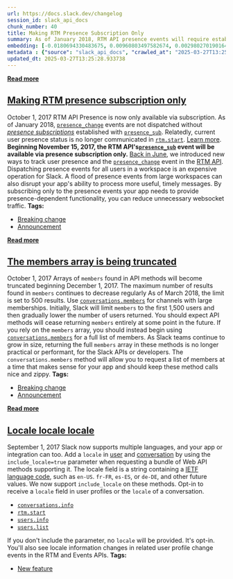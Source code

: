 ```yaml
---
url: https://docs.slack.dev/changelog
session_id: slack_api_docs
chunk_number: 40
title: Making RTM Presence Subscription Only
summary: As of January 2018, RTM API presence events will require established presence subscriptions, and user presence status will not be included in the rtm.start method. From November 15, 2017, the presence_sub event will be accessible only through these subscriptions.
embedding: [-0.0180694330483675, 0.00960803497582674, 0.002980270190164447, -0.006092337891459465, 0.007486096117645502, 0.01601339317858219, -0.005327912513166666, -0.0033394182100892067, -0.036112505942583084, 0.013416982255876064, -0.027756545692682266, -0.0029077816288918257, -0.025621427223086357, 0.029074521735310555, -0.0032982316333800554, 0.043308649212121964, -0.035348080098629, 0.038722094148397446, -0.04876506328582764, 0.04639270901679993, 0.046234551817178726, 0.012606428004801273, 0.009785962291061878, 0.05042571201920509, -0.02378944307565689, 0.02199699729681015, -0.0040264124982059, 0.054669588804244995, -0.023525847122073174, -0.02691304311156273, 0.043862197548151016, -0.03326568007469177, 0.014181407168507576, 0.029628070071339607, 0.0028138759080320597, -0.025001980364322662, 0.03084060736000538, 0.01603975147008896, 0.04641906917095184, -0.017318187281489372, -0.06526610255241394, -0.02110077440738678, -0.001960487337782979, 0.00416809506714344, -0.024514328688383102, 0.033081162720918655, -0.012362602166831493, 0.002400361467152834, -0.005894641857594252, 0.01905791461467743, -0.03426733985543251, -0.05092654004693031, -0.039618317037820816, 0.004774363245815039, -0.03719324618577957, -0.06157577782869339, -0.0005663172341883183, 0.01230329368263483, -0.0028501201886683702, -0.0392756462097168, 0.00031981480424292386, -0.03516356274485588, 0.0068073393777012825, -0.07032712548971176, -0.014247306622564793, -0.015881594270467758, -0.0403827428817749, 0.0008373257587663829, 0.016896435990929604, 0.014234126545488834, 0.05374700576066971, -0.007051164284348488, -0.018952475860714912, -0.009805731475353241, -0.0007154131308197975, -0.0020329758990556, -0.01402325090020895, 0.08324328064918518, -0.014814035035669804, -0.022194692865014076, 0.007459736429154873, 0.024092577397823334, -0.0397501178085804, -0.02092943713068962, 0.00032969960011541843, -0.0035717112477868795, -0.004431689623743296, 0.003733163233846426, 0.011077577248215675, 0.014629518613219261, -0.0055321985855698586, -0.03914384916424751, -0.03229038044810295, -0.009825501590967178, 0.06563513725996017, -0.08988587558269501, -0.021891558542847633, 0.009285131469368935, -0.01611883006989956, 0.0314205177128315, 0.05988876894116402, -0.0860901027917862, -0.042728740721940994, -0.06895643472671509, 0.04742072895169258, 0.012850252911448479, 0.05103198066353798, 0.013133618049323559, 0.003868255764245987, -0.025291934609413147, -0.11840684711933136, 0.05348341166973114, 0.024567047134041786, -0.027176637202501297, 0.0023245778866112232, -0.005693650804460049, 0.022352850064635277, -0.006201070733368397, -0.00037397531559690833, -0.018794318661093712, -0.037746794521808624, -0.01226375438272953, 0.01748952455818653, 0.034056466072797775, 0.0184648260474205, -0.04301869496703148, 0.028520971536636353, -0.0072949896566569805, -0.032264020293951035, -0.0008336189785040915, 0.053773365914821625, -0.023908060044050217, 0.051638249307870865, -0.06342094391584396, -0.03998735174536705, -0.031684111803770065, -0.029812587425112724, -0.027413873001933098, -0.031288716942071915, -0.02689986303448677, 0.014866754412651062, -0.032580334693193436, 0.021720223128795624, 0.0031400746665894985, -0.028072860091924667, -0.014550440013408661, -0.03260669484734535, 0.02471202425658703, 0.004540422931313515, -0.001608752878382802, -0.05343069136142731, 0.003535466967150569, -0.04454754292964935, 0.033239319920539856, -0.02460658736526966, -0.027624748647212982, 0.030392495915293694, 0.09146744012832642, 0.022260591387748718, -0.0277301874011755, -0.0062768543139100075, 0.03890661150217056, -0.032264020293951035, -0.0482378713786602, 0.01219126582145691, -0.03951288014650345, 0.039855554699897766, -0.024092577397823334, -0.07428105175495148, -0.04228062927722931, -0.018188050016760826, -0.04541740566492081, -0.038221266120672226, -0.016369245946407318, -0.02526557445526123, -0.016303347423672676, -0.00657998863607645, -0.007782640401273966, 0.0049094557762146, 0.0037562279030680656, -0.011703615076839924, 0.049450408667325974, -0.07834041118621826, -0.017621321603655815, -0.035690754652023315, -0.03816854581236839, -0.032738491892814636, 0.0018385746516287327, 0.016553761437535286, 0.008863379247486591, -0.01484039518982172, 0.013225875794887543, 0.03271213173866272, 0.044363029301166534, 0.00371009879745543, -0.040356382727622986, 0.009957298636436462, 0.0058551025576889515, 0.00020768397371284664, -0.03115692175924778, 0.01148614939302206, 0.017687220126390457, 0.030524292960762978, -0.06247200071811676, 0.006306509021669626, 0.004830377176403999, 0.0045140632428228855, 0.062102966010570526, -0.020626302808523178, -0.006062683649361134, 0.042333345860242844, 0.023578567430377007, -0.02675488591194153, 0.03764135763049126, 0.0064811403863132, 0.05915070325136185, -0.07312123477458954, -0.00732134934514761, -0.03901205211877823, 0.008329600095748901, 0.011466379277408123, 0.045601923018693924, 0.03845850005745888, 0.003693623933941126, -0.004553602542728186, -0.02092943713068962, 0.040198229253292084, -0.02117985300719738, 0.015393944457173347, 0.006039618980139494, 0.04847510904073715, -0.045338328927755356, -0.011802462860941887, -0.05930886045098305, 0.049028657376766205, -0.021720223128795624, -0.007459736429154873, -0.0441521517932415, -0.015169888734817505, 0.006092337891459465, -0.011993569321930408, -0.005927591118961573, -0.027941063046455383, 0.037483200430870056, 0.011459790170192719, 0.020296810194849968, -0.012639377266168594, -0.029865305870771408, 0.02715027891099453, -0.00243166321888566, 0.04879142343997955, 0.0012767879525199533, 0.01872842013835907, -0.00976619217544794, -0.01904473453760147, -0.017449984326958656, -0.0031796139664947987, 0.02108759433031082, -0.016145190224051476, 0.019980495795607567, -0.01816169172525406, -0.043624959886074066, -0.02494926005601883, -0.009528957307338715, 0.0066986060701310635, -0.004115375690162182, 0.0032471599988639355, 0.06769117712974548, 0.017687220126390457, 0.0041054910980165005, 0.028600050136446953, -0.03350291773676872, 0.01766085997223854, 0.0029291987884789705, 0.03181590884923935, -0.007024805061519146, 0.021390728652477264, 0.04365132004022598, -0.03861665725708008, -0.010332921519875526, 0.003136779647320509, -0.010998498648405075, 0.027361154556274414, -0.035769831389188766, -0.00813849363476038, -0.010438359342515469, -0.025476450100541115, -0.0014769553672522306, 0.002316340571269393, 0.025871843099594116, -0.00208404753357172, 0.04141076281666756, 0.010062736459076405, -0.01386509370058775, -0.04404671490192413, 0.027703827247023582, 0.07375386357307434, -0.05857079476118088, 0.02152252569794655, 0.0030609960667788982, 0.04963492602109909, -0.006224135402590036, 0.00904130656272173, -0.03982919454574585, 0.0397501178085804, 0.06653136014938354, -0.03337111696600914, -0.03663969412446022, -0.003064291086047888, -0.026517650112509727, -0.013851913623511791, 0.022537367418408394, -0.028679128736257553, -0.03165775164961815, -0.0318949855864048, -0.0018072727834805846, 0.027993781492114067, 0.04536468908190727, -0.00570683041587472, 0.03666605427861214, 0.01904473453760147, -0.004797427915036678, -0.0002248794335173443, 0.013410392217338085, 0.028336456045508385, -0.05936158075928688, 0.007664022501558065, -0.05730553716421127, -0.007815590128302574, -0.03484725207090378, 0.05306166037917137, -0.035690754652023315, 0.012375782243907452, 0.051559168845415115, 0.010379050858318806, -0.02307773567736149, 0.0041252607479691505, 0.025568708777427673, 0.026122257113456726, 0.008270290680229664, 0.007413607556372881, -0.02397395856678486, -0.013489470817148685, -0.002128529129549861, 0.018596623092889786, 0.009449878707528114, 0.00822416227310896, -0.019809158518910408, -0.02501515857875347, 0.04955584928393364, -0.010227483697235584, -0.02233966998755932, 0.007769460789859295, -0.01800353452563286, -0.029074521735310555, -0.0009357620147056878, 0.044863857328891754, -0.04119988903403282, -0.029153600335121155, 0.01897883601486683, -0.0642644464969635, -0.005551968235522509, -0.036270663142204285, -0.019084272906184196, -0.0018583443015813828, 0.0034530935809016228, -0.031605031341314316, -0.013449931517243385, 0.035848911851644516, -0.03637610003352165, 0.02928539738059044, -0.046076394617557526, 0.02838917449116707, -0.043124131858348846, -0.01888657733798027, 0.036112505942583084, -0.01128845289349556, 0.00821757223457098, 0.019664181396365166, 0.03930200636386871, -0.002128529129549861, 0.024751564487814903, 0.011756334453821182, -0.022286951541900635, 0.0019176531350240111, 0.017278647050261497, -0.03714052587747574, 0.00023847103875596076, -0.02944355458021164, -0.008441627956926823, -0.018359387293457985, 0.02233966998755932, 0.013535600155591965, 0.006220840383321047, 0.02265598438680172, 0.010774442926049232, 0.0312623605132103, 0.010293382219970226, 0.045760080218315125, -0.010827162303030491, 0.031525954604148865, -0.01308748871088028, 0.0038550759200006723, -0.03318660333752632, -0.026702167466282845, 0.03265941143035889, 0.0007701914291828871, 0.03294936567544937, 0.005535493604838848, -0.004102196078747511, -0.004850146826356649, 0.02402667887508869, 0.02289322018623352, 0.009357620030641556, 0.017476344481110573, 0.016883255913853645, 0.02117985300719738, 0.008593195118010044, 0.028916364535689354, 0.05343069136142731, 0.016962334513664246, -0.05988876894116402, 0.0043394314125180244, -0.024435250088572502, -0.03186862915754318, 0.02094261720776558, 0.011697025038301945, -0.0358225516974926, 0.03903840854763985, -0.052613548934459686, -0.05366792902350426, -0.038801174610853195, 0.05372064933180809, -0.02550281025469303, 0.06199752911925316, -0.017529062926769257, 0.003227390581741929, 0.04270238056778908, 0.007367478217929602, -0.0019209480378776789, 0.03917020559310913, 0.018754780292510986, -0.007822179235517979, -0.008685452863574028, 0.007136832922697067, 0.03134143725037575, 0.004988533910363913, -0.03065609000623226, 0.018135331571102142, 0.032501254230737686, -0.026082718744874, 0.04212247207760811, 0.027914702892303467, 0.002433310728520155, -0.041331686079502106, 0.03843213990330696, 0.010042967274785042, 0.002777631627395749, 0.05767457187175751, 0.006899597588926554, 0.0006902892491780221, -0.006965496111661196, -0.014550440013408661, 0.015262146480381489, -0.010866701602935791, -0.038379423320293427, 0.0076376632787287235, 0.0004773539549205452, 0.009087434969842434, -0.018372567370533943, 0.0323694571852684, 0.040593620389699936, 0.0081714428961277, 0.002914371434599161, -0.03010254167020321, -0.025463270023465157, -0.012527349404990673, -0.019571924582123756, 0.03695600852370262, -0.011868362314999104, 0.04897593706846237, 0.020586764439940453, -0.014616339467465878, -0.006026439368724823, -0.013469700701534748, 0.02476474456489086, 0.05488046631217003, 0.01675145886838436, -0.0275720302015543, 0.019361047074198723, -0.03215858340263367, -0.00043246045242995024, -0.021548885852098465, -0.01476131659001112, 0.006734850350767374, 0.037746794521808624, -0.01896565593779087, -0.03740411996841431, 0.04317684844136238, -0.019189711660146713, -0.030313417315483093, -0.058992546051740646, 0.010682185180485249, 0.0565674714744091, 0.011545457877218723, 0.05353613197803497, -0.041252605617046356, -0.030524292960762978, -0.028415534645318985, 0.02746659144759178, -0.00287318485789001, -0.01378601510077715, 0.01684371568262577, 9.19493249966763e-05, 0.0011351057328283787, 0.0326857715845108, -0.022880040109157562, 0.02715027891099453, 0.006675541866570711, 0.014734956435859203, 0.018939295783638954, 0.0054992493242025375, 0.0077035618014633656, -0.035611674189567566, 0.012164906598627567, 0.006059388630092144, -0.01577615737915039, -0.06932546943426132, -0.012817303650081158, -0.011150065809488297, 0.008678862825036049, -0.02102169580757618, 0.011354351416230202, 0.020375888794660568, -0.0175949614495039, 0.012019929476082325, -0.01685689575970173, -0.054511431604623795, -0.013100667856633663, -0.018912935629487038, -0.009871629998087883, 0.02936447598040104, 0.011558637954294682, 0.029918024316430092, -0.027334794402122498, 0.010853521525859833, -0.011097346432507038, -0.00973324291408062, -0.0033163537736982107, 0.010194534435868263, 0.03772043436765671, -0.014194587245583534, 0.03350291773676872, -0.04177979752421379, 0.012033108621835709, -0.012046288698911667, 0.015881594270467758, -0.009917759336531162, 0.01619790866971016, -0.012408731505274773, -0.006708491127938032, -0.020481325685977936, 0.025291934609413147, 0.025819124653935432, -0.007532225456088781, 0.02730843611061573, 0.006553628947585821, -0.006945726461708546, -0.04610275477170944, -0.005983605049550533, 0.04048818349838257, -0.004764478653669357, -0.0064514861442148685, 0.027334794402122498, 0.004589846823364496, -0.06226112321019173, 0.009502597153186798, 0.012738225050270557, 0.01128845289349556, -0.005525609012693167, 0.004797427915036678, -0.015762977302074432, 0.0024267209228128195, 0.021034875884652138, -0.054511431604623795, -0.018543902784585953, -0.01563118025660515, -0.004500883631408215, -0.037904951721429825, -0.004458049312233925, 0.001049437327310443, 0.019163351505994797, 0.044521182775497437, 0.010102275758981705, 0.013930992223322392, -0.012290113605558872, -0.024092577397823334, -0.020336348563432693, -0.04267602041363716, 0.03761499747633934, -0.011835412122309208, -0.00206427788361907, -0.028652768582105637, 0.012290113605558872, 0.027624748647212982, 0.013970531523227692, 0.03416190296411514, -0.04004007205367088, -0.016290167346596718, -0.01701505295932293, 0.013370852917432785, 0.019005194306373596, 0.018794318661093712, -0.018754780292510986, -0.00482708215713501, 0.03555895760655403, -0.01986187882721424, -0.019677361473441124, 0.0069061871618032455, 0.017384085804224014, -0.03843213990330696, -0.023038197308778763, 0.0007743101450614631, 0.002097227144986391, 0.029338115826249123, 0.028231017291545868, -0.003680444322526455, -0.05116377770900726, 0.05978333204984665, 0.019163351505994797, 0.010556977242231369, -0.020955797284841537, 0.019611462950706482, -0.004355906508862972, -0.029707148671150208, 0.0054794796742498875, 0.039460159838199615, 0.009423518553376198, 0.016329705715179443, -0.04552284628152847, 0.0366133376955986, 0.025450091809034348, 0.025726865977048874, -0.0052587189711630344, 0.015683898702263832, -0.02994438447058201, 0.003365777898579836, 0.0035189923364669085, 0.01716003008186817, 0.008586605079472065, -0.0071961418725550175, -0.018293488770723343, 0.03624430298805237, -0.006257084663957357, 0.030946046113967896, -0.0016532344743609428, 0.012039698660373688, 0.03271213173866272, 0.003693623933941126, 0.017305007204413414, -0.016329705715179443, 0.022036535665392876, 0.0052653090097010136, 0.006240610033273697, -0.009416929446160793, -0.006217545364052057, 0.011584997177124023, 0.020639482885599136, 0.011084167286753654, 0.00879748072475195, 0.0028056385926902294, 0.04644542559981346, 0.0815562754869461, -0.011196195147931576, 0.02699212171137333, -0.02460658736526966, -0.0003486454952508211, -0.012092418037354946, -0.012626197189092636, 0.014537260867655277, -0.007446556817740202, 0.01480085588991642, -0.05741097778081894, -0.027018480002880096, 0.012692095711827278, -0.006659067235887051, 0.010042967274785042, 0.020375888794660568, -0.010537207126617432, -0.004161505028605461, 0.004576667211949825, -0.0351899228990078, 0.04491657763719559, 0.005337797570973635, 0.013173156417906284, -0.009364210069179535, 0.01593431457877159, 0.005406991112977266, 0.023697184398770332, -0.04981944337487221, 0.042491503059864044, 0.010102275758981705, -0.01676463708281517, -0.01148614939302206, 0.008533885702490807, 0.0006145056686364114, 0.0031071254052221775, -0.02004639431834221, 0.0483960285782814, -0.016092469915747643, -0.005805678199976683, 0.00837572943419218, -0.0017265467904508114, 0.02059994451701641, -0.020296810194849968, -0.013812374323606491, -0.03695600852370262, 0.006711786147207022, -0.016804177314043045, 0.023104095831513405, -0.009094025008380413, -0.0161056499928236, 0.0007302403682842851, 0.029575351625680923, 0.010622875764966011, 0.0031417221762239933, -0.006158236879855394, 0.04064634069800377, -0.02004639431834221, 0.0263199545443058, 0.015235787257552147, 0.045760080218315125, 0.022379210218787193, -0.0026458341162651777, -0.01945330575108528, 0.021878380328416824, -0.04536468908190727, 0.028916364535689354, -0.01888657733798027, 0.014734956435859203, 0.0058551025576889515, -0.04096265137195587, 0.04088357463479042, 0.008843610063195229, 0.048132434487342834, 0.009285131469368935, -0.0010955664329230785, 0.009456467814743519, -0.04905501753091812, 0.027756545692682266, -0.006925956811755896, 0.010840341448783875, 0.0064185368828475475, -0.006738145370036364, 0.032053142786026, 0.015921134501695633, -0.020744921639561653, 0.01230988372117281, -0.008191213011741638, 0.04473206028342247, 0.009825501590967178, 0.02738751284778118, 0.0031104201916605234, 0.009047895669937134, 0.005350977182388306, 0.007565174717456102, -0.05472230911254883, -0.03982919454574585, -0.008329600095748901, 0.010220893658697605, -0.026267236098647118, -0.0057134199887514114, 0.012566888704895973, 0.0010609696619212627, 0.0038023570086807013, -0.011440020054578781, -0.0399082712829113, 0.0009571791160851717, 0.0024366057477891445, -0.030234338715672493, -0.011729974299669266, 0.017107311636209488, 0.0005280136247165501, -0.03429370000958443, 0.02166750282049179, -0.03149959444999695, 0.001126044662669301, -0.05904526636004448, -0.00022240822727326304, -0.02215515449643135, -0.05962517485022545, -0.011314812116324902, -0.0005910292384214699, 0.009469647891819477, -0.02075810171663761, 0.011387301608920097, 0.010082506574690342, -0.08271609246730804, -0.025964101776480675, 0.016619659960269928, -0.02438253164291382, 0.046577226370573044, 0.0065602189861238, 0.015130349434912205, 0.03289664909243584, 0.030682450160384178, -0.03107784315943718, 0.03721960633993149, -0.04647178575396538, -0.018056252971291542, -0.04254422336816788, 0.0021960753947496414, -0.0066854264587163925, 0.01480085588991642, 0.03563803434371948, 0.013575139455497265, 0.00027512721135281026, 0.004533832892775536, 0.013970531523227692, 0.018451645970344543, 0.0350317656993866, 0.03337111696600914, 0.012870023027062416, 0.006092337891459465, 0.0006569279939867556, 0.034952688962221146, -0.02746659144759178, 0.01226375438272953, 0.03429370000958443, -0.057621851563453674, -0.012606428004801273, -0.04489021748304367, 0.012336242944002151, 0.00911379512399435, 0.0013443342177197337, -0.009463057853281498, -0.03532171994447708, 0.03041885606944561, -0.008823840878903866, 0.04033002629876137, 0.001004955731332302, 0.010187944397330284, 0.05095290020108223, -0.0035980709362775087, -0.01889975741505623, -0.028890004381537437, 0.04644542559981346, 0.006003374699503183, 0.015288506634533405, 0.034478217363357544, -0.0053246174938976765, -0.0025964099913835526, -0.021983817219734192, -0.03914384916424751, -0.02272188290953636, 0.014576800167560577, -0.015446662902832031, 0.0625247210264206, -0.003250455018132925, -0.017239108681678772, -0.021891558542847633, 0.01750270277261734, 0.021733403205871582, -0.016132010146975517, -0.0029028390999883413, -0.0032158582471311092, 0.020995335653424263, 0.008823840878903866, 0.00968711357563734, 0.006026439368724823, -0.015723437070846558, 0.019677361473441124, 0.002370706992223859, 0.012019929476082325, 0.016553761437535286, -0.006998445373028517, -0.04344044625759125, 0.0314205177128315, -0.0015593287535011768, 0.02502833865582943, 0.036191582679748535, 0.014906293712556362, -0.01157181803137064, -0.00915333442389965, -0.03714052587747574, 0.0024053037632256746, -0.02446161024272442, 0.05788544937968254, 0.029469912871718407, 0.022800961509346962, 0.002527216449379921, -0.008204392157495022, -0.0032142107374966145, 0.00742019759491086, 0.019716901704669, -0.0009983658092096448, -0.02290640026330948, -0.001836927141994238, 0.01824077032506466, 0.01545984297990799, -0.06494978815317154, -0.007512455806136131, -0.010247252881526947, 0.03178954869508743, 0.02689986303448677, 0.02092943713068962, -0.006586578208953142, 0.009482827968895435, -0.0035980709362775087, 6.682543607894331e-05, 0.05372064933180809, -0.04438938573002815, 0.0038122418336570263, 0.03695600852370262, -0.00048353197053074837, 0.0004571724566631019, 0.018622981384396553, -0.01684371568262577, 0.03289664909243584, -0.0162638071924448, 0.010029787197709084, 0.014352744445204735, 0.005769433919340372, 0.013179746456444263, 0.006636002566665411, -0.010029787197709084, 0.003858370939269662, 0.03743048012256622, 0.011255503632128239, -0.026781246066093445, 0.026886682957410812, -0.0018188050016760826, 0.01912381313741207, 0.020257269963622093, -0.007202731445431709, -0.033239319920539856, 0.03276485204696655, -0.02127211168408394, -0.0036870341282337904, -0.026636268943548203, 0.030629731714725494, 0.02601682022213936, 0.01750270277261734, -0.016211088746786118, 0.013021590188145638, -0.03384558856487274, 0.004299892578274012, 0.045918237417936325, -0.004711759276688099, -0.026082718744874, 0.032105863094329834, -0.007505865767598152, -0.002586525399237871, 0.0028797746635973454, -0.023670824244618416, -0.022458288818597794, -0.012659146450459957, -0.013252235017716885, 0.037825871258974075, 0.0322112999856472, -0.0061219921335577965, 0.03795767202973366, -0.01202651858329773, -0.01733136735856533, -0.004517358262091875, -0.01210559718310833, 0.0007998459041118622, -0.0013418629532679915, 0.004919340368360281, 0.027782905846834183, 0.026188157498836517, -0.02241874858736992, 0.05234995484352112, -0.01764768175780773, 0.009067665785551071, 0.025081057101488113, -0.0013015000149607658, -0.007571764290332794, -0.006326278205960989, 0.020889898762106895, 0.007822179235517979, -0.0015074334805831313, -0.012019929476082325, -0.025726865977048874, -0.006385587155818939, -0.05290350317955017, 0.027492951601743698, 0.010972139425575733, 0.05190184339880943, 0.0077035618014633656, 0.03115692175924778, -0.029074521735310555, -0.029259037226438522, 0.0018155100988224149, -0.016092469915747643, -0.02634631283581257, 0.022800961509346962, -0.009720062837004662, 0.029548991471529007, -0.015341225080192089, -0.003993463236838579, 0.013140207156538963, 0.016659200191497803, -0.012995230033993721, 0.01577615737915039, 0.013344493694603443, 0.030972404405474663, -0.009489418007433414, 0.02249782718718052, -0.030471574515104294, -0.004059361759573221, 0.0395919606089592, 0.016421964392066002, -0.0003362894640304148, -0.048211514949798584, -0.0064514861442148685, -0.026952581480145454, -0.027914702892303467, 0.015407123602926731, 0.004283417481929064, 0.0021944278851151466, 0.02960171177983284, 0.03334476053714752, -0.019110633060336113, -0.016870075836777687, -0.019163351505994797, -0.009706883691251278, -0.009799141436815262, 0.014220946468412876, -0.01532804500311613, 0.0015082572354003787, 0.0323694571852684, 0.00030539944418706, 0.01635606586933136, -0.016369245946407318, -0.020389068871736526, 0.016711918637156487, -0.004273532889783382, -0.009832090698182583, -0.013509240001440048, -0.037087805569171906, -0.00574636971578002, 0.01643514446914196, 0.019927777349948883, 0.0278883446007967, 0.02315681427717209, 0.022115614265203476, 0.012118777260184288, 0.009403749369084835, 0.007182961795479059, -0.01038563996553421, 0.01136094145476818, 0.020217731595039368, 0.009146744385361671, 0.00965416431427002, 0.04539104923605919, -0.013522420078516006, -0.016026571393013, 0.0351899228990078, 0.001497548772022128, 0.004659040365368128, -0.020982157438993454, -0.008902918547391891, -0.021364370360970497, 0.014748136512935162, 0.011637716554105282, 0.01063605584204197, -0.03026069886982441, 0.04267602041363716, 0.008237341418862343, 0.02027045004069805, -0.00973324291408062, -0.015183067880570889, 0.004237288609147072, 0.010174764320254326, 0.0052455393597483635, 0.018688881769776344, -0.0018270424334332347, -0.04850146919488907, 0.014260485768318176, 0.024145295843482018, -0.005515723954886198, -0.008329600095748901, 0.030550653114914894, -0.03563803434371948, 0.008863379247486591, -0.020323170349001884, 0.0019357752753421664, 0.0034201443195343018, -0.002294923411682248, -0.03197406604886055, 0.01230988372117281, -0.019440125674009323, -0.014273665845394135, -0.012942511588335037, 0.012079237960278988, -0.00036429642932489514, 0.0062966239638626575, -0.011591587215662003, -0.005812268238514662, 0.028837285935878754, -0.0038517809007316828, 0.0016293461667373776, -0.011954030022025108, 0.01227034442126751, -0.008454807102680206, 0.010372460819780827, -0.011769513599574566, 0.014629518613219261, 0.02846825309097767, 0.011861772276461124, -0.02559506893157959, 0.02160160429775715, -0.006003374699503183, 0.011110526509582996, 0.02067902311682701, -0.00562116177752614, 0.01238896232098341, 0.03424098342657089, 0.0023838866036385298, -0.009871629998087883, 0.015525741502642632, 0.02223423309624195, -0.003815536620095372, 0.02307773567736149, 0.018781138584017754, -0.0019011785043403506, 0.023763082921504974, -0.029654430225491524, -0.02641221322119236, 0.007743101101368666, -0.043967634439468384, -0.030287057161331177, -0.01487993448972702, 0.001248780987225473, 0.002652423921972513, -0.004336136858910322, -0.0054333508014678955, 0.013561959378421307, -0.020323170349001884, 0.002759509487077594, 0.014589979313313961, -0.03139415755867958, 0.01913699135184288, 0.02583230286836624, 0.010484488680958748, -0.00011635245027719066, 0.0815562754869461, -0.007308169733732939, 0.001719956984743476, 0.038563940674066544, 0.025410551577806473, 0.01394417230039835, -0.014181407168507576, 0.04981944337487221, -0.02290640026330948, -0.027756545692682266, -0.017845377326011658, 0.021627964451909065, 0.009107205085456371, 0.025950921699404716, -0.011472969315946102, 0.007018215022981167, -0.013041359372437, 0.051084697246551514, 0.011598177254199982, 0.002685373416170478, 0.024553868919610977, 0.021285291761159897, 0.0031598443165421486, 0.018754780292510986, 0.013575139455497265, -0.007202731445431709, 0.026372672989964485, -0.029048161581158638, 0.024329813197255135, -0.0003820067213382572, 0.004023117478936911, 0.0012339537497609854, 0.007077523972839117, 0.021865200251340866, -0.030550653114914894, -0.0023954189382493496, 0.0011878246441483498, -0.011295042932033539, 0.04317684844136238, -0.0435195229947567, 0.0061417617835104465, -0.02320953458547592, 0.0011713500134646893, -0.0030049823690205812, -0.029232678934931755, 0.025885023176670074, 0.01128186285495758, -0.03450457751750946, -0.006273559294641018, -0.01716003008186817, -0.005657406058162451, 0.0035980709362775087, 0.03764135763049126, -0.007953977212309837, -0.009911169297993183, -0.002477792324498296, 0.0317368283867836, 0.030550653114914894, -0.014932652935385704, 0.002276801271364093, -0.01223080512136221, 0.06447532027959824, 0.0060099647380411625, 0.0014604807365685701, -0.015288506634533405, -0.005281783640384674, -0.013192926533520222, -0.01635606586933136, 0.0023970664478838444, 0.023117275908589363, -0.00907425582408905, -0.004751298576593399, -0.01563118025660515, 0.037984028458595276, -0.006715081166476011, 0.0033575405832380056, -0.030445214360952377, 0.003439913969486952, 0.004434984643012285, 0.02444843016564846, 0.006754620000720024, 0.00042463495628908277, 0.0062109557911753654, 0.018267128616571426, -0.051242854446172714, -0.003186203772202134, -0.023341331630945206, -0.03352927416563034, 0.0023212828673422337, 0.003270224668085575, 0.01120278425514698, -0.014576800167560577, 0.03998735174536705, -0.00894904788583517, 0.020876718685030937, 0.012362602166831493, -0.012988639995455742, -0.0025552234146744013, -0.011334582231938839, -0.001074973144568503, -0.005776023957878351, 0.007031395100057125, -0.0055321985855698586, 0.03930200636386871, 0.020402247086167336, 0.01456362009048462, -0.004724939353764057, -0.0009398806723766029, -0.007117063272744417, 0.03165775164961815, -0.032000426203012466, -0.0002670958056114614, 0.0005440764361992478, 0.04119988903403282, 0.01051084790378809, 0.00032969960011541843, -0.02386852167546749, -0.000726121652405709, -0.015169888734817505, -0.029891666024923325, 0.02094261720776558, -0.02191791869699955, 0.024514328688383102, -0.001567566068843007, -0.028231017291545868, -0.02190473861992359, -0.00124136742670089, -0.00488309608772397, 0.010886470787227154, 0.03400374576449394, 0.005472889635711908, -0.01644832454621792, 0.013258825056254864, -0.012092418037354946, 0.002225729636847973, 0.03010254167020321, 0.006454781163483858, -0.026544010266661644, -0.007743101101368666, 0.01741044595837593, -0.02078446000814438, 0.027097558602690697, 0.0406990572810173, 0.04523289203643799, 0.00833619013428688, -0.005677175708115101, 0.007907847873866558, -0.02389487996697426, -0.0182275902479887, -0.059730611741542816, -0.020903078839182854, -0.004566782154142857, 0.015209428034722805, 0.019255610182881355, 0.029733508825302124, -0.01970372162759304, 0.016052931547164917, -0.0323694571852684, -0.02396078035235405, 0.00287318485789001, -0.0034992226865142584, -0.01394417230039835, -0.011005088686943054, -0.0323694571852684, 0.02067902311682701, 0.003052758751437068, 0.0035156975500285625, 0.031051483005285263, 0.007090703584253788, -0.0020856948103755713, -0.00367055949755013, -0.029153600335121155, -0.04391491785645485, 0.04278145730495453, 0.03360835462808609, 0.0016606480348855257, -0.01683053746819496, 0.009805731475353241, -0.008718402124941349, -0.018794318661093712, -0.02290640026330948, -0.03239581733942032, 0.02059994451701641, -0.003551941830664873, 0.0034432087559252977, -0.011802462860941887, 0.009759602136909962, -0.018609803169965744, 0.002441548043861985, 0.010616285726428032, -0.010563567280769348, 0.024066217243671417, 0.012698685750365257, 0.0047480035573244095, 0.022458288818597794, -0.018833858892321587, 0.04974036291241646, 0.01717321015894413, 0.018267128616571426, -0.015183067880570889, -0.005502544343471527, 0.025120597332715988, -0.02239239029586315, 0.009634395129978657, 0.03149959444999695, 0.004794132895767689, 0.016066111624240875, 0.0072620403952896595, -0.03769407421350479, 0.008145083673298359, -0.028890004381537437, 0.004201044328510761, 0.00016402605979237705, 0.03903840854763985, 0.01386509370058775, 0.018754780292510986, -0.010958959348499775, 0.041753437370061874, 0.010570157319307327, -0.02281414158642292, -0.024975620210170746, 0.015907954424619675, -0.0037990619894117117, -0.05477502569556236, 0.05588212609291077, 0.03706144914031029, -0.020085934549570084, 0.010906239971518517, -0.022708702832460403, -0.019031554460525513, 0.03192134574055672, 0.01062946580350399, -0.006181301083415747, 0.015670718625187874, 0.016395604237914085, -0.01390463300049305, -0.00040486533544026315, -0.003555236617103219, 0.016421964392066002, 0.010879880748689175, 0.04119988903403282, 0.011255503632128239, -0.013463111594319344, 0.017370905727148056, -0.008718402124941349, 0.015433483757078648, 0.00496876472607255, -0.0036474948283284903, 0.01149273943156004, 0.0007112944731488824, 0.018741600215435028, -0.03049793466925621, 0.032000426203012466, -0.06964178383350372, -0.0009580028126947582, -0.013140207156538963, -0.01132799219340086, 0.008705222979187965, 0.0402245856821537, 0.016066111624240875, 0.006207660771906376, -0.008158262819051743, 0.0033311808947473764, 0.010781032964587212, 0.004599731415510178, 0.019268790259957314, 0.0242770928889513, -0.020006855949759483, -0.004708464723080397, 0.02912724018096924, -0.015038090758025646, 0.019479665905237198, -0.013100667856633663, 0.035216283053159714, 0.01287661213427782, 0.01406279020011425, 0.0020115587394684553, -0.027176637202501297, 0.04156892001628876, -0.018188050016760826, -0.010095685720443726, 0.02191791869699955, -0.01046471856534481, -0.029812587425112724, 0.002998392330482602, 0.01937422715127468, -0.004563487134873867, -0.0064844354055821896, 0.036850571632385254, 0.022840501740574837, 0.0037496378645300865, 0.0008052001358009875, -0.01585523597896099, -0.022102436050772667, 0.032501254230737686, 0.0019983791280537844, -0.010412000119686127, 0.009904579259455204, -0.025463270023465157, -0.0030214569997042418, -0.01304794941097498, -0.013759655877947807, 0.010029787197709084, -0.0006791688501834869, 0.003492632880806923, 0.040751777589321136, -0.0017858556238934398, 0.01198697928339243, -0.014049610123038292, -0.01472177729010582, 0.02501515857875347, 0.009298311546444893, -0.03603342920541763, -0.010069326497614384, -0.013614678755402565, 0.0031647866126149893, 0.017028233036398888, -0.0019011785043403506, 0.008645913563668728, -0.016738278791308403, 0.028257377445697784, 0.012586657889187336, 0.0014118803665041924, -0.033977385610342026, 0.004691989626735449, 0.005914411507546902, 0.011901311576366425, -0.006385587155818939, 0.03263305127620697, -0.003944039344787598, 0.022431928664445877, -0.0040264124982059, -0.0031483119819313288, 0.005993489641696215, -0.004665630403906107, 0.008968818001449108, 0.05100562050938606, 0.013627857901155949, 0.028520971536636353, -0.04391491785645485, -0.040119148790836334, 0.00912038516253233, 0.005581622943282127, 0.003980283625423908, 2.4029870473896153e-05, 0.019071092829108238, -0.02461976744234562, 0.008823840878903866, 0.043124131858348846, -0.01945330575108528, 0.0066195279359817505, 0.0276511088013649, 0.011011678725481033, 0.0040725418366491795, 0.014155047945678234, 0.022880040109157562, 0.017792658880352974, -0.04083085432648659, 0.03795767202973366, 0.017291827127337456, -0.02886364609003067, 0.0008822192903608084, -0.00484685180708766, 0.03461001440882683, -0.009825501590967178, 0.0032834045123308897, 0.0280465018004179, 0.016896435990929604, 0.0013987006386741996, 0.020560404285788536, -0.015921134501695633, -0.03294936567544937, 0.018122151494026184, -0.00809895433485508, 0.006800749339163303, -0.028652768582105637, 0.009107205085456371, -0.014959012158215046, 0.026438571512699127, -0.0436776801943779, -6.811251660110429e-05, 0.02928539738059044, 0.012810713611543179, 0.019242430105805397, 0.008039645850658417, -0.03186862915754318, -0.02402667887508869, 0.029259037226438522, -0.004204339347779751]
metadata : {"source": "slack_api_docs", "crawled_at": "2025-03-27T13:25:27.034601", "url_path": "/changelog", "chunk_size": 4718}
updated_dt: 2025-03-27T13:25:28.933738
---
```

[**Read more**](https://docs.slack.dev/changelog/2017-10-keeping-up-with-the-jsons)
## [Making RTM presence subscription only](https://docs.slack.dev/changelog/2017-10-making-rtm-presence-subscription-only)
October 1, 2017
RTM API Presence is now only available via subscription.
As of January 2018, [`presence_change`](https://docs.slack.dev/reference/events/presence_change) events are not dispatched without [_presence subscriptions_](https://docs.slack.dev/apis/web-api/user-presence-and-status) established with [`presence_sub`](https://docs.slack.dev/reference/events/presence_sub). Relatedly, current user presence status is no longer communicated in [`rtm.start`](https://docs.slack.dev/reference/methods/rtm.start). [Learn more](https://docs.slack.dev/changelog/2018-01-presence-present-and-future).
**Beginning November 15, 2017, the RTM API's[`presence_sub`](https://docs.slack.dev/reference/events/presence_change) event will be available via presence subscription only.**
[Back in June](https://docs.slack.dev/changelog/2017-06-batch-presence-and-presence-subscriptions), we introduced new ways to track user presence and the [`presence_change`](https://docs.slack.dev/reference/events/presence_change) event in the [RTM API](https://docs.slack.dev/legacy/legacy-rtm-api).
Dispatching presence events for all users in a workspace is an expensive operation for Slack. A flood of presence events from large workspaces can also disrupt your app's ability to process more useful, timely messages.
By subscribing only to the presence events your app needs to provide presence-dependent functionality, you can reduce unnecessary websocket traffic.
**Tags:**
  * [Breaking change](https://docs.slack.dev/changelog/tags/breaking-change)
  * [Announcement](https://docs.slack.dev/changelog/tags/announcement)


[**Read more**](https://docs.slack.dev/changelog/2017-10-making-rtm-presence-subscription-only)
## [The members array is being truncated](https://docs.slack.dev/changelog/2017/10/01/members-array-truncating)
October 1, 2017
Arrays of `members` found in API methods will become truncated beginning December 1, 2017.
The maximum number of results found in `members` continues to decrease regularly
As of March 2018, the limit is set to 500 results. Use [`conversations.members`](https://docs.slack.dev/reference/methods/conversations.members) for channels with large memberships.
Initially, Slack will limit `members` to the first 1,500 users and then gradually lower the number of users returned. You should expect API methods will cease returning `members` entirely at some point in the future. If you rely on the `members` array, you should instead begin using [`conversations.members`](https://docs.slack.dev/reference/methods/conversations.members) for a full list of members.
As Slack teams continue to grow in size, returning the full `members` array in these methods is no longer practical or performant, for the Slack APIs or developers. The `conversations.members` method will allow you to request a list of members at a time that makes sense for your app and should keep these method calls nice and zippy.
**Tags:**
  * [Breaking change](https://docs.slack.dev/changelog/tags/breaking-change)
  * [Announcement](https://docs.slack.dev/changelog/tags/announcement)


[**Read more**](https://docs.slack.dev/changelog/2017/10/01/members-array-truncating)
## [Locale locale locale](https://docs.slack.dev/changelog/2017/09/01/locale-locale-locale)
September 1, 2017
Slack now supports multiple languages, and your app or integration can too.
Add a `locale` in [user](https://docs.slack.dev/reference/objects/user-object) and [conversation](https://docs.slack.dev/reference/objects/conversation-object) by using the `include_locale=true` parameter when requesting a bundle of Web API methods supporting it.
The locale field is a string containing a [IETF language code](https://en.wikipedia.org/wiki/IETF_language_tag), such as `en-US`. `fr-FR`, `es-ES`, or `de-DE`, and other future values.
We now support `include_locale` on these methods. Opt-in to receive a `locale` field in user profiles or the `locale` of a conversation.
  * [`conversations.info`](https://docs.slack.dev/reference/methods/conversations.info)
  * [`rtm.start`](https://docs.slack.dev/reference/methods/rtm.start)
  * [`users.info`](https://docs.slack.dev/reference/methods/users.info)
  * [`users.list`](https://docs.slack.dev/reference/methods/users.list)


If you don't include the parameter, no `locale` will be provided. It's opt-in.
You'll also see locale information changes in related user profile change events in the RTM and Events APIs.
**Tags:**
  * [New feature](https://docs.slack.dev/changelog/tags/new-feature)